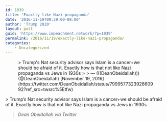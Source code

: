 ```yaml
---
id: 1039
title: 'Exactly like Nazi propaganda'
date: '2016-11-19T09:39:00-08:00'
author: 'Trump 2020'
layout: post
guid: 'https://www.impeachment.network/?p=1039'
permalink: /2016/11/19/exactly-like-nazi-propaganda/
categories:
    - Uncategorized
---
```


<figure class="wp-block-embed is-type-rich is-provider-twitter wp-block-embed-twitter"><div class="wp-block-embed__wrapper">> Trump's Nat security advisor says Islam is a cancer+we should be afraid of it. Exactly how is that not like Nazi propaganda vs Jews in 1930s
> 
> — (((DeanObeidallah))) (@DeanObeidallah) [November 19, 2016](https://twitter.com/DeanObeidallah/status/799957732392660992?ref_src=twsrc%5Etfw)

<script async="" charset="utf-8" src="https://platform.twitter.com/widgets.js"></script></div></figure>> Trump’s Nat security advisor says Islam is a cancer+we should be afraid of it. Exactly how is that not like Nazi propaganda vs Jews in 1930s
> 
> <cite>Dean Obeidallah via Twitter</cite>